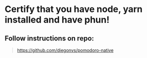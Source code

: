# Certify that you have node, yarn installed and have phun!

## Follow instructions on repo:
> https://github.com/diegonvs/pomodoro-native
